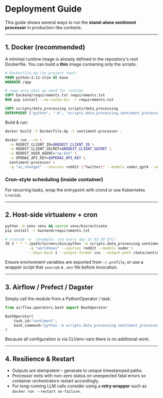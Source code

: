 # Deployment Guide

This guide shows several ways to run the **stand-alone sentiment processor** in
production-like contexts.

---

## 1. Docker (recommended)

A minimal runtime image is already defined in the repository's root Dockerfile.
You can build a **thin** image containing only the scripts:

```dockerfile
# Dockerfile.dp (in project root)
FROM python:3.11-slim AS base
WORKDIR /app

# copy only what we need for runtime
COPY backend/requirements.txt requirements.txt
RUN pip install --no-cache-dir -r requirements.txt

COPY scripts/data_processing scripts/data_processing
ENTRYPOINT ["python", "-m", "scripts.data_processing.sentiment_processor"]
```

Build & run:
```bash
docker build -f Dockerfile.dp -t sentiment-processor .

docker run --rm \
  -e REDDIT_CLIENT_ID=$REDDIT_CLIENT_ID \
  -e REDDIT_CLIENT_SECRET=$REDDIT_CLIENT_SECRET \
  -e REDDIT_USER_AGENT="sp-bot" \
  -e OPENAI_API_KEY=$OPENAI_API_KEY \
  sentiment-processor \
  -q "ai,chatgpt" --sources reddit \"twitter\" --models vader,gpt4 --output-format sqlite
```

### Cron-style scheduling (inside container)
For recurring tasks, wrap the entrypoint with crond or use Kubernetes `CronJob`.

---

## 2. Host-side virtualenv + cron

```bash
python -m venv venv && source venv/bin/activate
pip install -r backend/requirements.txt

# crontab -e  (example: run every day at 03:30 UTC)
30 3 * * * /path/to/venv/bin/python -m scripts.data_processing.sentiment_processor \
           -q "worldnews" --sources reddit --models vader \
           --days-back 1 --output-format csv --output-path /data/sentiment
```

Ensure environment variables are exported from `~/.profile`, or use a wrapper
script that `source`s a `.env` file before invocation.

---

## 3. Airflow / Prefect / Dagster

Simply call the module from a PythonOperator / task:

```python
from airflow.operators.bash import BashOperator

BashOperator(
    task_id="sentiment",
    bash_command="python -m scripts.data_processing.sentiment_processor -q 'stocks' --models vader,gpt4 --output-format json --output-path /tmp/results",
)
```

Because all configuration is via CLI/env-vars there is no additional work.

---

## 4. Resilience & Restart

* Outputs are idempotent – generate to unique timestamped paths.
* Processor exits with non-zero status on unexpected fatal errors so container
  orchestrators restart accordingly.
* For long-running LLM calls consider using a **retry wrapper** such as
  `docker run --restart on-failure`.